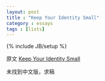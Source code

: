 ```yaml
---
layout: post
title : "Keep Your Identity Small"
category : essays
tags : [lists]
---
```

{% include JB/setup %}

原文 [Keep Your Identity Small](http://www.paulgraham.com/identity.html)  

未找到中文版，求稿   
